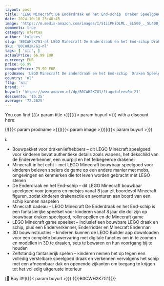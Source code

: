 ```yaml
---
layout: post
title: 'LEGO Minecraft De Enderdraak en het End-schip  Draken Speelgoed voor Kinderen  Bouwpakket met Game Thema  Rollenspel Cadeau voor Jongens en Meisjes vanaf 8 jaar 21264'
date: 2024-10-10 23:48:45
image: 'https://m.media-amazon.com/images/I/51iiPHiDLML._SL500_._SL400_.jpg'
comments: true
category: ofertas
author: 'tole.es'
slug: 'B0CWH2K7G1-nl LEGO Minecraft De Enderdraak en het End-schip Draken...'
sku: 'B0CWH2K7G1-nl'
tags: [ '🇳🇱', ]
actualPrice: 66.99 EUR
currency: EUR
price: 66.99
comparePrice: 79.99 EUR
prodname: 'LEGO Minecraft De Enderdraak en het End-schip  Draken Speelgoed voor Kinderen  Bouwpakket met Game Thema  Rollenspel Cadeau voor Jongens en Meisjes vanaf 8 jaar 21264'
country: 'nl'
flag: '🇳🇱'
brand: ''
buyurl: 'https://www.amazon.nl/dp/B0CWH2K7G1/?tag=tolees0b-21'
descuento: '16.25'
average: '72.2025'
---
```


You can find [{{< param title >}}]({{< param buyurl >}}) with a discount here:

[![{{< param prodname >}}]({{< param image >}})]({{< param buyurl >}})

ℹ️:

- Bouwpakket voor drakenliefhebbers – dit LEGO Minecraft speelgoed voor kinderen bevat authentieke details zoals wapens, het dekschild van de Enderverkenner, een vuurpijl en het felbegeerde drakenei
- Minecraft in het echt – met LEGO Minecraft bouwbaar speelgoed voor kinderen beleven spelers de game op een andere manier met mobs, omgevingen en kenmerken die tot leven worden gebracht met LEGO stenen
- De Enderdraak en het End-schip – dit LEGO Minecraft bouwbaar speelgoed voor jongens en meisjes vanaf 8 jaar zit boordevol Minecraft figuren, zodat kinderen drakenactie en avonturen aan boord van een schip kunnen naspelen
- Minecraft cadeau – LEGO Minecraft De Enderdraak en het End-schip is een fantasierijke speelset voor kinderen vanaf 8 jaar die dol zijn op bouwbaar draken speelgoed, rollenspellen en de Minecraft game
- LEGO Minecraft game speelset – inclusief een bouwbare LEGO draak en schip, plus een Enderverkenner, Enderridder en Minecraft Enderman
- 3D bouwinstructies – kinderen kunnen de LEGO Builder app downloaden voor een complete bouwervaring met digitale functies om in te zoomen en modellen in 3D te draaien, sets te bewaren en hun voortgang bij te houden
- Zelfstandig fantasierijk spelen – kinderen nemen het op tegen een volledig verstelbare speelgoed draak en verkennen vervolgens het schip met een afneembaar dak en openende zijkanten om toegang te krijgen tot het volledig uitgeruste interieur

[🛒 Buy it!!]({{< param buyurl >}})
{{<world>}}B0CWH2K7G1{{</world>}}
